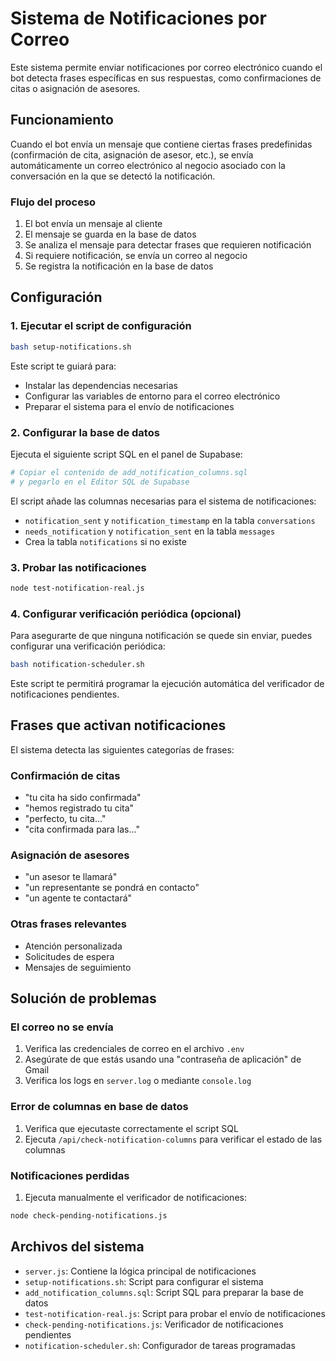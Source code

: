 # Sistema de Notificaciones por Correo

Este sistema permite enviar notificaciones por correo electrónico cuando el bot detecta frases específicas en sus respuestas, como confirmaciones de citas o asignación de asesores.

## Funcionamiento

Cuando el bot envía un mensaje que contiene ciertas frases predefinidas (confirmación de cita, asignación de asesor, etc.), se envía automáticamente un correo electrónico al negocio asociado con la conversación en la que se detectó la notificación.

### Flujo del proceso
1. El bot envía un mensaje al cliente
2. El mensaje se guarda en la base de datos
3. Se analiza el mensaje para detectar frases que requieren notificación
4. Si requiere notificación, se envía un correo al negocio
5. Se registra la notificación en la base de datos

## Configuración

### 1. Ejecutar el script de configuración

```bash
bash setup-notifications.sh
```

Este script te guiará para:
- Instalar las dependencias necesarias
- Configurar las variables de entorno para el correo electrónico
- Preparar el sistema para el envío de notificaciones

### 2. Configurar la base de datos

Ejecuta el siguiente script SQL en el panel de Supabase:

```bash
# Copiar el contenido de add_notification_columns.sql
# y pegarlo en el Editor SQL de Supabase
```

El script añade las columnas necesarias para el sistema de notificaciones:
- `notification_sent` y `notification_timestamp` en la tabla `conversations`
- `needs_notification` y `notification_sent` en la tabla `messages`
- Crea la tabla `notifications` si no existe

### 3. Probar las notificaciones

```bash
node test-notification-real.js
```

### 4. Configurar verificación periódica (opcional)

Para asegurarte de que ninguna notificación se quede sin enviar, puedes configurar una verificación periódica:

```bash
bash notification-scheduler.sh
```

Este script te permitirá programar la ejecución automática del verificador de notificaciones pendientes.

## Frases que activan notificaciones

El sistema detecta las siguientes categorías de frases:

### Confirmación de citas
- "tu cita ha sido confirmada"
- "hemos registrado tu cita"
- "perfecto, tu cita..."
- "cita confirmada para las..."

### Asignación de asesores
- "un asesor te llamará"
- "un representante se pondrá en contacto"
- "un agente te contactará"

### Otras frases relevantes
- Atención personalizada
- Solicitudes de espera
- Mensajes de seguimiento

## Solución de problemas

### El correo no se envía
1. Verifica las credenciales de correo en el archivo `.env`
2. Asegúrate de que estás usando una "contraseña de aplicación" de Gmail
3. Verifica los logs en `server.log` o mediante `console.log`

### Error de columnas en base de datos
1. Verifica que ejecutaste correctamente el script SQL
2. Ejecuta `/api/check-notification-columns` para verificar el estado de las columnas

### Notificaciones perdidas
1. Ejecuta manualmente el verificador de notificaciones:
```bash
node check-pending-notifications.js
```

## Archivos del sistema

- `server.js`: Contiene la lógica principal de notificaciones
- `setup-notifications.sh`: Script para configurar el sistema
- `add_notification_columns.sql`: Script SQL para preparar la base de datos
- `test-notification-real.js`: Script para probar el envío de notificaciones
- `check-pending-notifications.js`: Verificador de notificaciones pendientes
- `notification-scheduler.sh`: Configurador de tareas programadas 